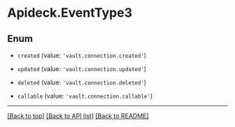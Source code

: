 # Apideck.EventType3

## Enum


* `created` (value: `'vault.connection.created'`)

* `updated` (value: `'vault.connection.updated'`)

* `deleted` (value: `'vault.connection.deleted'`)

* `callable` (value: `'vault.connection.callable'`)


---

[[Back to top]](#) [[Back to API list]](../../../../README.md#documentation-for-api-endpoints) [[Back to README]](../../../../README.md)


